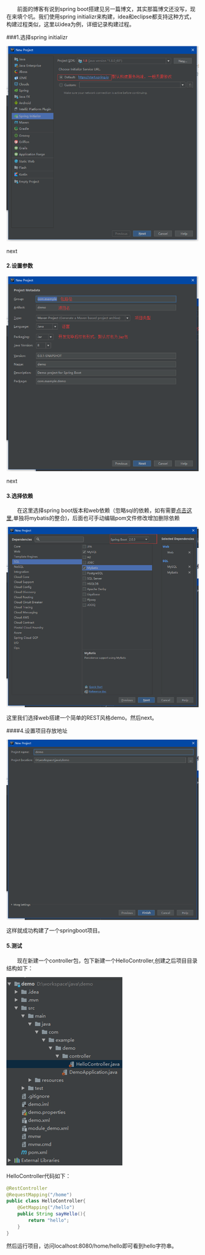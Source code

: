 [id]: 729b1b40d6c111e8aa858b6a40460626
&emsp;&emsp;前面的博客有说到spring boot搭建见另一篇博文，其实那篇博文还没写，现在来填个坑。我们使用spring initializr来构建，idea和eclipse都支持这种方式，构建过程类似，这里以idea为例，详细记录构建过程。

###1.选择spring initializr

![1532967570728](./picFolder/1532967570728.png)

next

#### 2.设置参数

![1532967772110](./picFolder/1532967772110.png)

next

#### 3.选择依赖

&emsp;&emsp;在这里选择spring boot版本和web依赖（忽略sql的依赖，如有需要[点击这里](f),单独将mybatis的整合)，后面也可手动编辑pom文件修改增加删除依赖

![1532967938985](./picFolder/1532967938985.png)

这里我们选择web搭建一个简单的REST风格demo。然后next。

####4.设置项目存放地址

![1532968024509](./picFolder/1532968024509.png)

这样就成功构建了一个springboot项目。

#### 5.测试

&emsp;&emsp;现在新建一个controller包，包下新建一个HelloController,创建之后项目目录结构如下：

![1532969025023](./picFolder/1532969025023.png)

HelloController代码如下：

```java
@RestController
@RequestMapping("/home")
public class HelloController{
    @GetMapping("/hello")
    public String sayHello(){
        return "hello";
    }
}
```

然后运行项目，访问localhost:8080/home/hello即可看到hello字符串。

